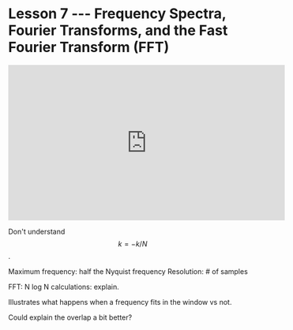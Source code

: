 # Lesson 7 --- Frequency Spectra, Fourier Transforms, and the Fast Fourier Transform (FFT)


<iframe width="560" height="315" src="https://www.youtube.com/embed/lHkcjLzc208" title="YouTube video player" frameborder="0" allow="accelerometer; autoplay; clipboard-write; encrypted-media; gyroscope; picture-in-picture" allowfullscreen></iframe>

Don't understand $$k = -k/N$$.

Maximum frequency: half the Nyquist frequency
Resolution: # of samples

FFT: N log N calculations: explain.

Illustrates what happens when a frequency fits in the window vs not.

Could explain the overlap a bit better?

